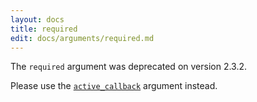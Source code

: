 ```yaml
---
layout: docs
title: required
edit: docs/arguments/required.md
---
```



The `required` argument was deprecated on version 2.3.2.

Please use the [`active_callback`](active_callback) argument instead.
